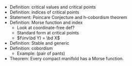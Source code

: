 - Definition: critical values and critical points
- Definition: indices of critical points
- Statement: Poincare Conjecture and h-cobordism theorem
- Definition: Morse function and index
  - Look at coordinate-free def?
  - Standard form at critical points
  - $f\inv\bd Y) = \bd X$
- Definition: Stable and generic
- Definition: cobordism
  - Example: (pair of pants)
- Theorem: Every compact manifold has a Morse function.
